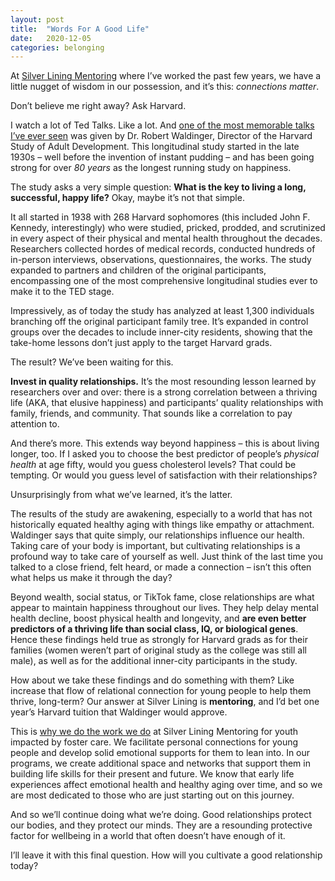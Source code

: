 ```yaml
---
layout: post
title:  "Words For A Good Life"
date:   2020-12-05
categories: belonging
---
```


At [Silver Lining Mentoring](https://www.silverliningmentoring.org/) where I’ve worked the past few years, we have a little nugget of wisdom in our possession, and it’s this: *connections matter*.

Don’t believe me right away? Ask Harvard.

I watch a lot of Ted Talks. Like a lot. And [one of the most memorable talks I’ve ever seen](https://www.ted.com/talks/robert_waldinger_what_makes_a_good_life_lessons_from_the_longest_study_on_happiness) was given by Dr. Robert Waldinger, Director of the Harvard Study of Adult Development. This longitudinal study started in the late 1930s – well before the invention of instant pudding – and has been going strong for over *80 years* as the longest running study on happiness.

The study asks a very simple question: **What is the key to living a long, successful, happy life?** Okay, maybe it’s not that simple.

It all started in 1938 with 268 Harvard sophomores (this included John F. Kennedy, interestingly) who were studied, pricked, prodded, and scrutinized in every aspect of their physical and mental health throughout the decades. Researchers collected hordes of medical records, conducted hundreds of in-person interviews, observations, questionnaires, the works. The study expanded to partners and children of the original participants, encompassing one of the most comprehensive longitudinal studies ever to make it to the TED stage. 

Impressively, as of today the study has analyzed at least 1,300 individuals branching off the original participant family tree. It’s expanded in control groups over the decades to include inner-city residents, showing that the take-home lessons don’t just apply to the target Harvard grads.

The result? We’ve been waiting for this.

**Invest in quality relationships.** It’s the most resounding lesson learned by researchers over and over: there is a strong correlation between a thriving life (AKA, that elusive happiness) and participants’ quality relationships with family, friends, and community. That sounds like a correlation to pay attention to.

And there’s more. This extends way beyond happiness – this is about living longer, too. If I asked you to choose the best predictor of people’s *physical health* at age fifty, would you guess cholesterol levels? That could be tempting. Or would you guess level of satisfaction with their relationships?

Unsurprisingly from what we’ve learned, it’s the latter.

The results of the study are awakening, especially to a world that has not historically equated healthy aging with things like empathy or attachment. Waldinger says that quite simply, our relationships influence our health. Taking care of your body is important, but cultivating relationships is a profound way to take care of yourself as well. Just think of the last time you talked to a close friend, felt heard, or made a connection – isn’t this often what helps us make it through the day?

Beyond wealth, social status, or TikTok fame, close relationships are what appear to maintain happiness throughout our lives. They help delay mental health decline, boost physical health and longevity, and **are even better predictors of a thriving life than social class, IQ, or biological genes**. Hence these findings held true as strongly for Harvard grads as for their families (women weren’t part of original study as the college was still all male), as well as for the additional inner-city participants in the study.

How about we take these findings and do something with them? Like increase that flow of relational connection for young people to help them thrive, long-term? Our answer at Silver Lining is **mentoring**, and I’d bet one year’s Harvard tuition that Waldinger would approve.

This is [why we do the work we do](https://www.silverliningmentoring.org/impact/) at Silver Lining Mentoring for youth impacted by foster care. We facilitate personal connections for young people and develop solid emotional supports for them to lean into. In our programs, we create additional space and networks that support them in building life skills for their present and future. We know that early life experiences affect emotional health and healthy aging over time, and so we are most dedicated to those who are just starting out on this journey.

And so we’ll continue doing what we’re doing. Good relationships protect our bodies, and they protect our minds. They are a resounding protective factor for wellbeing in a world that often doesn’t have enough of it.

I’ll leave it with this final question. How will you cultivate a good relationship today?